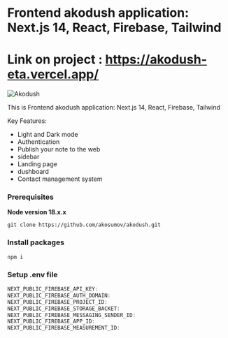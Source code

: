 # Frontend akodush application: Next.js 14, React, Firebase, Tailwind 
# Link on project : https://akodush-eta.vercel.app/
![Akodush](https://i.ibb.co/GPDKQwL/photo-2024-04-05-09-37-08.jpg)


This is Frontend akodush application: Next.js 14, React, Firebase, Tailwind 

Key Features:
- Light and Dark mode 
- Authentication 
- Publish your note to the web 
- sidebar 
- Landing page
- dushboard
- Contact management system

### Prerequisites

**Node version 18.x.x**

```shell
git clone https://github.com/akosumov/akodush.git
```


### Install packages

```shell
npm i
```

### Setup .env file


```js
NEXT_PUBLIC_FIREBASE_API_KEY: 
NEXT_PUBLIC_FIREBASE_AUTH_DOMAIN: 
NEXT_PUBLIC_FIREBASE_PROJECT_ID: 
NEXT_PUBLIC_FIREBASE_STORAGE_BACKET: 
NEXT_PUBLIC_FIREBASE_MESSAGING_SENDER_ID: 
NEXT_PUBLIC_FIREBASE_APP_ID: 
NEXT_PUBLIC_FIREBASE_MEASUREMENT_ID:
```
